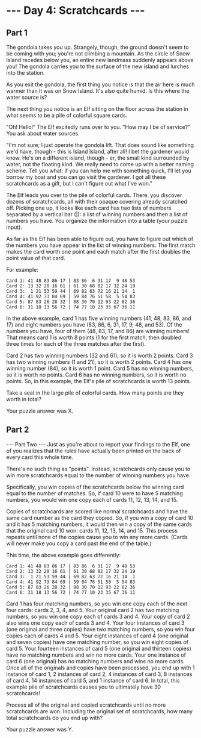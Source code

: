 # --- Day 4: Scratchcards ---
## Part 1
The gondola takes you up. Strangely, though, the ground doesn't seem to be coming with you; you're not climbing a mountain. As the circle of Snow Island recedes below you, an entire new landmass suddenly appears above you! The gondola carries you to the surface of the new island and lurches into the station.

As you exit the gondola, the first thing you notice is that the air here is much warmer than it was on Snow Island. It's also quite humid. Is this where the water source is?

The next thing you notice is an Elf sitting on the floor across the station in what seems to be a pile of colorful square cards.

"Oh! Hello!" The Elf excitedly runs over to you. "How may I be of service?" You ask about water sources.

"I'm not sure; I just operate the gondola lift. That does sound like something we'd have, though - this is Island Island, after all! I bet the gardener would know. He's on a different island, though - er, the small kind surrounded by water, not the floating kind. We really need to come up with a better naming scheme. Tell you what: if you can help me with something quick, I'll let you borrow my boat and you can go visit the gardener. I got all these scratchcards as a gift, but I can't figure out what I've won."

The Elf leads you over to the pile of colorful cards. There, you discover dozens of scratchcards, all with their opaque covering already scratched off. Picking one up, it looks like each card has two lists of numbers separated by a vertical bar (|): a list of winning numbers and then a list of numbers you have. You organize the information into a table (your puzzle input).

As far as the Elf has been able to figure out, you have to figure out which of the numbers you have appear in the list of winning numbers. The first match makes the card worth one point and each match after the first doubles the point value of that card.

For example:
```
Card 1: 41 48 83 86 17 | 83 86  6 31 17  9 48 53
Card 2: 13 32 20 16 61 | 61 30 68 82 17 32 24 19
Card 3:  1 21 53 59 44 | 69 82 63 72 16 21 14  1
Card 4: 41 92 73 84 69 | 59 84 76 51 58  5 54 83
Card 5: 87 83 26 28 32 | 88 30 70 12 93 22 82 36
Card 6: 31 18 13 56 72 | 74 77 10 23 35 67 36 11
```

In the above example, card 1 has five winning numbers (41, 48, 83, 86, and 17) and eight numbers you have (83, 86, 6, 31, 17, 9, 48, and 53). Of the numbers you have, four of them (48, 83, 17, and 86) are winning numbers! That means card 1 is worth 8 points (1 for the first match, then doubled three times for each of the three matches after the first).

Card 2 has two winning numbers (32 and 61), so it is worth 2 points.
Card 3 has two winning numbers (1 and 21), so it is worth 2 points.
Card 4 has one winning number (84), so it is worth 1 point.
Card 5 has no winning numbers, so it is worth no points.
Card 6 has no winning numbers, so it is worth no points.
So, in this example, the Elf's pile of scratchcards is worth 13 points.

Take a seat in the large pile of colorful cards. How many points are they worth in total?

Your puzzle answer was X.

## Part 2
--- Part Two ---
Just as you're about to report your findings to the Elf, one of you realizes that the rules have actually been printed on the back of every card this whole time.

There's no such thing as "points". Instead, scratchcards only cause you to win more scratchcards equal to the number of winning numbers you have.

Specifically, you win copies of the scratchcards below the winning card equal to the number of matches. So, if card 10 were to have 5 matching numbers, you would win one copy each of cards 11, 12, 13, 14, and 15.

Copies of scratchcards are scored like normal scratchcards and have the same card number as the card they copied. So, if you win a copy of card 10 and it has 5 matching numbers, it would then win a copy of the same cards that the original card 10 won: cards 11, 12, 13, 14, and 15. This process repeats until none of the copies cause you to win any more cards. (Cards will never make you copy a card past the end of the table.)

This time, the above example goes differently:

```
Card 1: 41 48 83 86 17 | 83 86  6 31 17  9 48 53
Card 2: 13 32 20 16 61 | 61 30 68 82 17 32 24 19
Card 3:  1 21 53 59 44 | 69 82 63 72 16 21 14  1
Card 4: 41 92 73 84 69 | 59 84 76 51 58  5 54 83
Card 5: 87 83 26 28 32 | 88 30 70 12 93 22 82 36
Card 6: 31 18 13 56 72 | 74 77 10 23 35 67 36 11
```

Card 1 has four matching numbers, so you win one copy each of the next four cards: cards 2, 3, 4, and 5.
Your original card 2 has two matching numbers, so you win one copy each of cards 3 and 4.
Your copy of card 2 also wins one copy each of cards 3 and 4.
Your four instances of card 3 (one original and three copies) have two matching numbers, so you win four copies each of cards 4 and 5.
Your eight instances of card 4 (one original and seven copies) have one matching number, so you win eight copies of card 5.
Your fourteen instances of card 5 (one original and thirteen copies) have no matching numbers and win no more cards.
Your one instance of card 6 (one original) has no matching numbers and wins no more cards.
Once all of the originals and copies have been processed, you end up with 1 instance of card 1, 2 instances of card 2, 4 instances of card 3, 8 instances of card 4, 14 instances of card 5, and 1 instance of card 6. In total, this example pile of scratchcards causes you to ultimately have 30 scratchcards!

Process all of the original and copied scratchcards until no more scratchcards are won. Including the original set of scratchcards, how many total scratchcards do you end up with?

Your puzzle answer was Y.